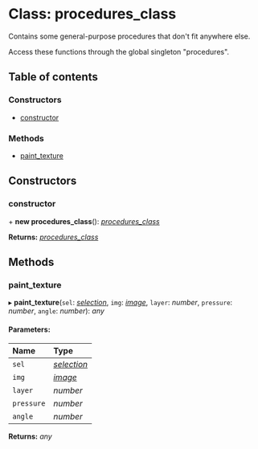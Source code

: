 # Class: procedures\_class

Contains some general-purpose procedures that don't fit anywhere else.

Access these functions through the global singleton "procedures".

## Table of contents

### Constructors

- [constructor](procedures_class.md#constructor)

### Methods

- [paint\_texture](procedures_class.md#paint_texture)

## Constructors

### constructor

\+ **new procedures_class**(): [*procedures\_class*](procedures_class.md)

**Returns:** [*procedures\_class*](procedures_class.md)

## Methods

### paint\_texture

▸ **paint_texture**(`sel`: [*selection*](selection.md), `img`: [*image*](image.md), `layer`: *number*, `pressure`: *number*, `angle`: *number*): *any*

#### Parameters:

Name | Type |
:------ | :------ |
`sel` | [*selection*](selection.md) |
`img` | [*image*](image.md) |
`layer` | *number* |
`pressure` | *number* |
`angle` | *number* |

**Returns:** *any*
